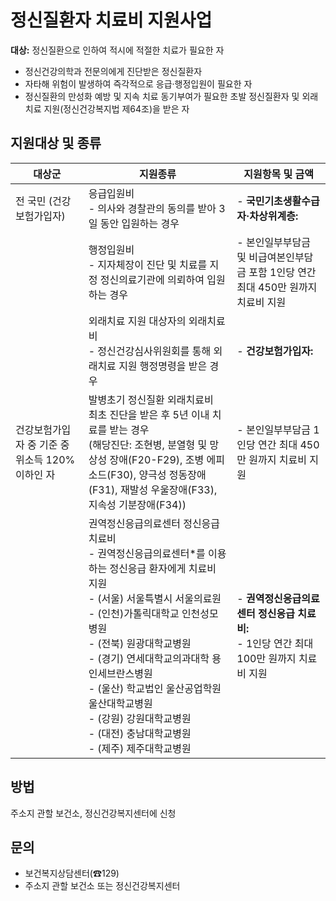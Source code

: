 # 정신질환자 치료비 지원사업

**대상:** 정신질환으로 인하여 적시에 적절한 치료가 필요한 자
- 정신건강의학과 전문의에게 진단받은 정신질환자
- 자타해 위험이 발생하여 즉각적으로 응급·행정입원이 필요한 자
- 정신질환의 만성화 예방 및 지속 치료 동기부여가 필요한 초발 정신질환자 및 외래치료 지원(정신건강복지법 제64조)을 받은 자

## 지원대상 및 종류

| 대상군              |   지원종류       | 지원항목 및 금액 |
|-------------------|----------|------|
| 전 국민 (건강보험가입자) | 응급입원비<br>- 의사와 경찰관의 동의를 받아 3일 동안 입원하는 경우 |- **국민기초생활수급자·차상위계층:**
|                   | 행정입원비<br>- 지자체장이 진단 및 치료를 지정 정신의료기관에 의뢰하여 입원하는 경우 |- 본인일부부담금 및 비급여본인부담금 포함 1인당 연간 최대 450만 원까지 치료비 지원
|                   | 외래치료 지원 대상자의 외래치료비<br>- 정신건강심사위원회를 통해 외래치료 지원 행정명령을 받은 경우 |- **건강보험가입자:**
| 건강보험가입자 중 기준 중위소득 120% 이하인 자 | 발병초기 정신질환 외래치료비<br>최초 진단을 받은 후 5년 이내 치료를 받는 경우<br>(해당진단: 조현병, 분열형 및 망상성 장애(F20-F29), 조병 에피소드(F30), 양극성 정동장애(F31), 재발성 우울장애(F33), 지속성 기분장애(F34)) |- 본인일부부담금 1인당 연간 최대 450만 원까지 치료비 지원
|                   | 권역정신응급의료센터 정신응급 치료비<br>- 권역정신응급의료센터*를 이용하는 정신응급 환자에게 치료비 지원<br> - (서울) 서울특별시 서울의료원<br>-  (인천)가톨릭대학교 인천성모병원<br>- (전북) 원광대학교병원<br>- (경기) 연세대학교의과대학 용인세브란스병원<br>- (울산) 학교법인 울산공업학원 울산대학교병원<br>- (강원) 강원대학교병원<br>- (대전) 충남대학교병원<br> - (제주) 제주대학교병원|- **권역정신응급의료센터 정신응급 치료비:**<br>- 1인당 연간 최대 100만 원까지 치료비 지원

## 방법
주소지 관할 보건소, 정신건강복지센터에 신청

## 문의
- 보건복지상담센터(☎129)
- 주소지 관할 보건소 또는 정신건강복지센터
